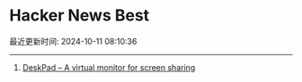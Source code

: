 # Hacker News Best

最近更新时间: 2024-10-11 08:10:36

--- 
1. [DeskPad – A virtual monitor for screen sharing](https://github.com/Stengo/DeskPad) 
